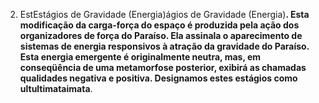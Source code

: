 ﻿2. EstEstágios de Gravidade (Energia)ágios de Gravidade (Energia)**. Esta modificação da carga-força do espaço é produzida pela ação dos organizadores de força do Paraíso. Ela assinala o aparecimento de sistemas de energia responsivos à atração da gravidade do Paraíso. Esta energia emergente é originalmente neutra, mas, em conseqüência de uma metamorfose posterior, exibirá as chamadas qualidades negativa e positiva. Designamos estes estágios como ultultimataimata**.